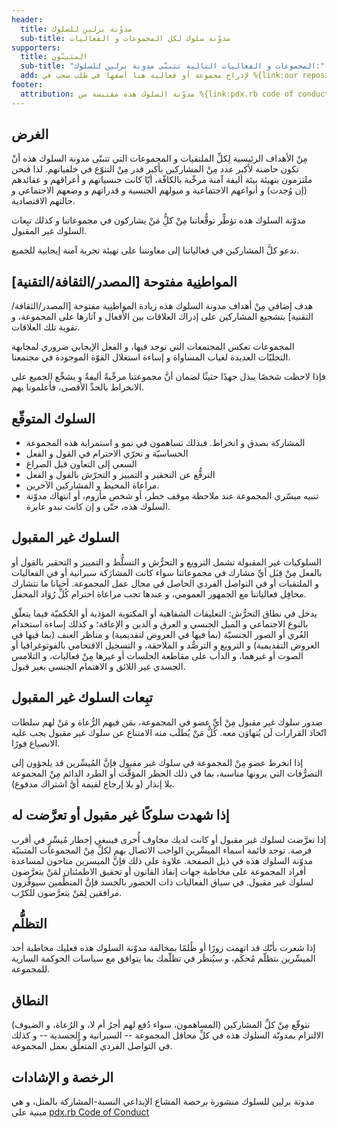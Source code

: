 ```yaml
---
header:
  title: مدوّنة برلين للسلوك
  sub-title: مدوّنة سلوك لكل المجموعات و الفعاليات
supporters:
  title: المتبنّون
  sub-title: "المجموعات و الفعاليات التالية تتبنّى مدونة برلين للسلوك:"
  add: لإدراج مجموعة أو فعالية هنا أضفها في طلب سحب في %{link:our repository}.
footer:
  attribution: مدوّنة السلوك هذه مقتبسة من %{link:pdx.rb code of conduct}.
---
```

الغرض
-----
مِنْ الأهداف الرئيسية لِكلِّ الملتقيات و المجموعات التي تتبنّى مدونة السلوك هذه أنْ تكون حاضنة لأكبر عدد مِنْ المشاركين بأكبر قدر مِنْ التنوّع في خلفياتهم. لذا فنحن ملتزمون بتهيئة بيئة أليفة آمنة مرحِّبة بالكافّة، أيّا كانت جنسياتهم و أعراقهم و عقائدهم (إن وُجدت) و أنواعهم الاجتماعية و ميولهم الجنسية و قدراتهم و وضعهم الاجتماعي و حالتهم الاقتصادية.

مدوّنة السلوك هذه تؤطِّر توقٌّعاتنا مِنْ كلُِّ مَنْ يشاركون في مجموعاتنا و كذلك تبِعات السلوك غير المقبول.

ندعو كلَّ المشاركين في فعالياتنا إلى معاونتنا على تهيئة تجربة آمنة إيجابية للجميع.

المواطنِية مفتوحة [المصدر/الثقافة/التقنية]
-----------------------------------
هدف إضافي مِنْ أهداف مدونة السلوك هذه زيادة المواطنِية مفتوحة [المصدر/الثقافة/التقنية] بتشجيع المشاركين على إدراك العلاقات بين الأفعال و آثارها على المجموعة، و تقوية تلك العلاقات.

المجموعات تعكس المجتمعات التي توجد فيها، و الفعل الإيجابي ضروري لمجابهة التجليّات العديدة لغياب المساواة و إساءة استغلال القوّة الموجودة في مجتمعنا.

فإذا لاحظت شخصًا يبذل جهدًا حثيثًا لضمان أنَّ مجموعتنا مرحِّبةٌ أليفةٌ و يشجِّع الجميع على الانخراط بالحدِّ الأقصى، فأعلمونا بهم.

السلوك المتوقّع
------------
* المشاركة بصدق و انخراط. فبذلك تساهمون في نمو و استمراية هذه المجموعة
* الحساسيّة و تحرّي الاحترام في القول و الفعل
* السعي إلى التعاون قبل الصراع
* الترفُّع عن التحقير و التمييز و التحرّش بالقول و الفعل
* مراعاة المحيط و المشاركين الآخرين.
* تنبيه ميسّري المجموعة عند ملاحظة موقف خطر، أو شخص مأزوم، أو انتهاك مدوّنة السلوك هذه، حتّى و إن كانت تبدو عابرة.

السلوك غير المقبول
----------------
السلوكيات غير المقبولة تشمل الترويع و التحرُّش و التسلُّط و التمييز و التحقير بالقول أو بالفعل مِنْ قِبَل أيِّ مشارك في مجموعاتنا سواء كانت المشارَكة سبرانية أو في الفعاليات و الملتقيات أو في التواصل الفردي الحاصل في مجال عمل المجموعة. أحيانا ما نتشارك محافِل فعالياتنا مع الجمهور العمومي، و عندها تجب مراعاة احترام كُلِّ رُوَاد المحفل.

يدخل في نطاق التحرُّش: التعليقات الشفاهية أو المكتوبة المؤذية أو الحُكميّة فيما يتعلّق بالنوع الاجتماعي و الميل الجنسي و العرق و الدين و الإعاقة؛ و كذلك إساءة استخدام العُري أو الصور الجنسيّة (بما فيها في العروض لتقديمية) و مناظر العنف (بما فيها في العروض التقديمية) و الترويع و الترصُّد و الملاحقة، و التسجيل الاقتحامي بالفوتوغرافيا أو الصوت أو غيرهما، و الدأب على مقاطعة الجلسات أو غيرها مِنْ فعاليات، و التلامس الجسدي غير اللائق و الاهتمام الجنسي بغير قبول.

تبِعات السلوك غير المقبول
----------------------
صدور سلوك غير مقبول مِنْ أيِّ عضو في المجموعة، بمَن فيهم الرُّعاة و مَنْ لهم سلطات اتّخاذ القرارات لَن يُتهاوَن معه. كُلُّ مَنْ يُطلَب منه الامتناع عن سلوك غير مقبول يجب عليه الانصياع فورًا.

إذا انخرط عضو مِنْ المجموعة في سلوك غير مقبول فإنَّ المُيسِّرين قد يلجؤون إلى التصرُّفات التي يرونها مناسبة، بما في ذلك الحظر المؤقَّت أو الطرد الدائم مِنْ المجموعة بلا إنذار (و بلا إرجاع لقيمة أيَّ اشتراك مدفوع).

إذا شهدت سلوكًا غير مقبول أو تعرَّضت له
---------------------------------
إذا تعرَّضت لسلوك غير مقبول أو كانت لديك مخاوف أُخرى فينبغي إخطار مُيسِّرٍ في أقرب فرصة. توجد قائمة أسماء الميسِّرين الواجب الاتصال بهم لكلِّ مِنْ المجموعات المتبنيّة مدوّنة السلوك هذه في ذيل الصفحة. علاوة على ذلك فإنَّ الميسرين متاحون لمساعدة أفراد المجموعة على مخاطبة جهات إنفاذ القانون أو تحقيق الاطمئنان لمَنْ يتعرَّضون لسلوك غير مقبول. في سياق الفعاليات ذات الحضور بالجسد فإنَّ المنظِّمين سيوفِّرون مرافقين لِمَنْ يتعرَّضون للكرْب.

التظلُّم
-----
إذا شعرت بأنّك قد اتهمت زورًا أو ظُلمًا بمخالفة مدوّنة السلوك هذه فعليك مخاطبة أحد الميسِّرين بتظلّم مُحكَم، و سيُنظَر في تظلّمك بما يتوافق مع سياسات الحوكمة السارية للمجموعة.

النطاق
-----
نتوقّع مِنْ كلِّ المشاركين (المساهمون، سواء دُفع لهم أجرُ أم لا، و الرُعاة، و الضيوف) الالتزام بمدونّة السلوك هذه في كلِّ محافل المجموعة -- السبرانية و الجسدية -- و كذلك في التواصل الفردي المتعلِّق بعمل المجموعة.

الرخصة و الإشادات
---------------
مدونة برلين للسلوك منشورة برخصة المشاع الإبداعي النسبة-المشاركة بالمثل، و هي مبنية على [pdx.rb Code of Conduct](https://pdxruby.org/CONDUCT)
